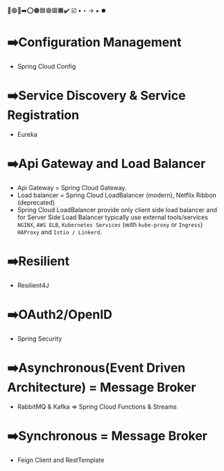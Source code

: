 🔵🟢🔴➡️⭕🟠🟦🟣🟥🟧✔️
☑️ • ‣ → ⁕ ⏺️




# ➡️Configuration Management
 - Spring Cloud Config
  
# ➡️Service Discovery & Service Registration
- Eureka

#  ➡️Api Gateway and Load Balancer
-  Api Gateway = Spring Cloud Gateway.
-  Load balancer =  Spring Cloud LoadBalancer (modern), Netflix Ribbon (deprecated)
  -  Spring Cloud LoadBalancer provide only client side load balancer and for Server Side Load Balancer typically use external tools/services `NGINX`, `AWS ELB`, 
`Kubernetes Services` (with `kube-proxy` or `Ingress`) `HAProxy` and `Istio / Linkerd`.

# ➡️Resilient 
- Resilient4J

# ➡️OAuth2/OpenID
- Spring Security

# ➡️Asynchronous(Event Driven Architecture) = Message Broker
- RabbitMQ & Kafka => Spring Cloud Functions & Streams

# ➡️Synchronous = Message Broker
-  Feign Client and RestTemplate
